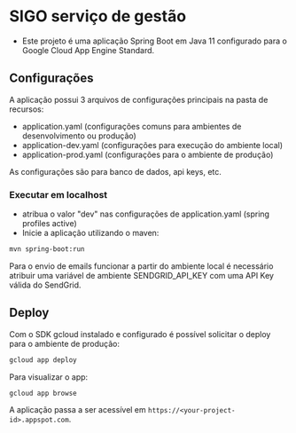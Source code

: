 # SIGO serviço de gestão

* Este projeto é uma aplicação Spring Boot em Java 11 configurado para o Google Cloud App Engine Standard.

## Configurações

A aplicação possui 3 arquivos de configurações principais na pasta de recursos:

* application.yaml (configurações comuns para ambientes de desenvolvimento ou produção)
* application-dev.yaml (configurações para execução do ambiente local)
* application-prod.yaml (configurações para o ambiente de produção)

As configurações são para banco de dados, api keys, etc.

### Executar em localhost

* atribua o valor "dev" nas configurações de application.yaml (spring profiles active)
* Inicie a aplicação utilizando o maven:

```bash
mvn spring-boot:run
```

Para o envio de emails funcionar a partir do ambiente local é necessário atribuir uma variável de ambiente 
SENDGRID_API_KEY com uma API Key válida do SendGrid.

## Deploy

Com o SDK gcloud instalado e configurado é possível solicitar o deploy para o ambiente de produção:

```bash
gcloud app deploy
```

Para visualizar o app:
```
gcloud app browse
```
A aplicação passa a ser acessível em `https://<your-project-id>.appspot.com`.
